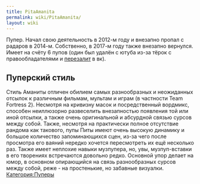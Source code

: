 ```yaml
---
title: PitaAmanita
permalink: wiki/PitaAmanita/
layout: wiki
---
```


Пупер. Начал свою деятельность в 2012-м году и внезапно пропал с радаров
в 2014-м. Собственно, в 2017-м году также внезапно вернулся. Имеет на
счёту 6 пупов (один был удалён с ютуба из-за тёрок с правообладателями и
[перезалит](https://vk.com/video243971644_171458159) в вк).

## Пуперский стиль

Стиль Аманиты отличен обилием самых разнообразных и неожиданных отсылок
к различным фильмам, мультам и играм (в частности Team Fortress 2).
Несмотря на кривизну масок и посредственный вордмикс, способен
неиллюзорно развеселить внезапностью появления той или иной отсылки, а
также очень оригинальной и абсурдной связью сурсов между собой. Также,
несмотря на практически полное отсутствие рандома как такового, пупы
Питы имеют очень высокую динамику и большое количество запоминающихся
сцен, из-за чего после просмотра его ваяний нередко хочется пересмотреть
их ещё несколько раз. Также имеет неплохие навыки музпупера, но, увы,
музпуп-вставки в его творениях встречаются довольно редко. Основной упор
делает на юмор, в основном опирающийся на связь разнообразных сурсов
между собой, реже - на простенькие, но забавные визуалки.
[Категория:Пуперы](Категория:Пуперы "wikilink")
